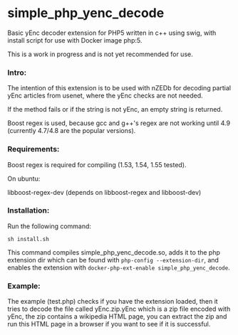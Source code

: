 simple_php_yenc_decode
======================

Basic yEnc decoder extension for PHP5 written in c++ using swig, with install script for use with Docker image php:5.

This is a work in progress and is not yet recommended for use.

### Intro:

The intention of this extension is to be used with nZEDb for decoding
partial yEnc articles from usenet, where the yEnc checks are not needed.

If the method fails or if the string is not yEnc, an empty string is returned.

Boost regex is used, because gcc and g++'s regex are not working until 4.9 (currently 4.7/4.8 are the popular versions).

### Requirements:

Boost regex is required for compiling (1.53, 1.54, 1.55 tested).

On ubuntu:

libboost-regex-dev
(depends on libboost-regex and libboost-dev)

### Installation:

Run the following command:

`sh install.sh`

This command compiles simple_php_yenc_decode.so, adds it to the php extension dir which can be found with `php-config --extension-dir`, and enables the extension with `docker-php-ext-enable simple_php_yenc_decode`.

### Example:

The example (test.php) checks if you have the extension loaded, then it tries to decode
the file called yEnc.zip.yEnc which is a zip file encoded with yEnc, the zip contains a wikipedia HTML page,
you can extract the zip and run this HTML page in a browser if you want to see if it is successful.

